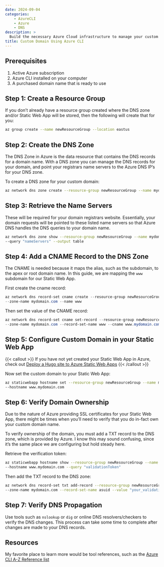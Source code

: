 ```yaml
---
date: 2024-09-04
categories:
    - AzureCLI
    - Azure
    - DNS
description: >
  Build the necessary Azure Cloud infrastructure to manage your custom domain dns services.
title: Custom Domain Using Azure CLI
---
```


## Prerequisites

1. Active Azure subscription
2. Azure CLI installed on your computer
3. A purchased domain name that is ready to use

## Step 1: Create a Resource Group

If you don’t already have a resource group created where the DNS zone and/or Static Web App will be stored, then the following will create that for you:

```bash
az group create --name newResourceGroup --location eastus
```

## Step 2: Create the DNS Zone

The DNS Zone in Azure is the data resource that contains the DNS records for a domain name. With a DNS zone you can manage the DNS records for your domain, and point your registrars name servers to the Azure DNS IP’s for your DNS zone.

To create a DNS zone for your custom domain:

```bash
az network dns zone create --resource-group newResourceGroup --name mydomain.com
```

## Step 3: Retrieve the Name Servers

These will be required for your domain registrars website. Essentially, your domain requests will be pointed to these listed name servers so that Azure DNS handles the DNS queries to your domain name.

```bash
az network dns zone show --resource-group newResourceGroup --name mydomain.com `
--query "nameServers" --output table
```

## Step 4: Add a CNAME Record to the DNS Zone

The CNAME is needed because it maps the alias, such as the subdomain, to the apex or root domain name. In this guide, we are mapping the `www` subdomain for our Static Web App.

First create the cname record:

```powershell
az network dns record-set cname create --resource-group newResourceGroup `
--zone-name mydomain.com --name www
```

Then set the value of the CNAME record:

```powershell
az network dns record-set cname set-record --resource-group newResourceGroup `
--zone-name mydomain.com --record-set-name www --cname www.mydomain.com
```

## Step 5: Configure Custom Domain in your Static Web App

{{< callout >}}
If you have not yet created your Static Web App in Azure, check out [Deploy a Hugo site to Azure Static Web Apps](https://learn.microsoft.com/en-us/azure/static-web-apps/publish-hugo)
{{< /callout >}}

Now set the custom domain to your Static Web App:

```bash
az staticwebapp hostname set --resource-group newResourceGroup --name myStaticWebApp `
--hostname www.mydomain.com
```

## Step 6: Verify Domain Ownership

Due to the nature of Azure providing SSL certificates for your Static Web App, there might be times when you’ll need to verify that you do in-fact own your custom domain name. 

To verify ownership of the domain, you must add a TXT record to the DNS zone, which is provided by Azure. I know this may sound confusing, since it’s the same place we are configuring but hold steady here.

Retrieve the verification token:

```bash
az staticwebapp hostname show --resource-group newResourceGroup --name myStaticWebApp `
--hostname www.mydomain.com --query "validationToken"
```

Then add the TXT record to the DNS zone:

```bash
az network dns record-set txt add-record --resource-group newResourceGroup \
--zone-name mydomain.com --record-set-name asuid --value "your_validationToken"
```

## Step 7: Verify DNS Propagation

Use tools such as `nslookup` or `dig` or online DNS resolvers/checkers to verify the DNS changes. This process can take some time to complete after changes are made to your DNS records.

## Resources

My favorite place to learn more would be tool references, such as the [Azure CLI A-Z Reference list](https://learn.microsoft.com/en-us/cli/azure/reference-index?view=azure-cli-latest)